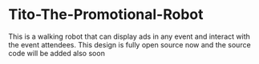 # Tito-The-Promotional-Robot
This is a walking robot that can display ads in any event and interact with the event attendees. This design is fully open source now and the source code will be added also soon 
